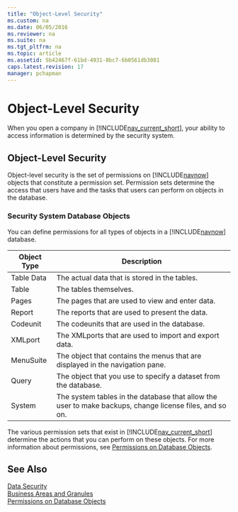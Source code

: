 ```yaml
---
title: "Object-Level Security"
ms.custom: na
ms.date: 06/05/2016
ms.reviewer: na
ms.suite: na
ms.tgt_pltfrm: na
ms.topic: article
ms.assetid: 5b42467f-61bd-4931-8bc7-6b0561db3081
caps.latest.revision: 17
manager: pchapman
---
```

# Object-Level Security
When you open a company in [!INCLUDE[nav_current_short](includes/nav_current_short_md.md)], your ability to access information is determined by the security system.  
  
## Object\-Level Security  
 Object\-level security is the set of permissions on [!INCLUDE[navnow](includes/navnow_md.md)] objects that constitute a permission set. Permission sets determine the access that users have and the tasks that users can perform on objects in the database.  
  
### Security System Database Objects  
 You can define permissions for all types of objects in a [!INCLUDE[navnow](includes/navnow_md.md)] database.  
  
|Object Type|Description|  
|-----------------|-----------------|  
|Table Data|The actual data that is stored in the tables.|  
|Table|The tables themselves.|  
|Pages|The pages that are used to view and enter data.|  
|Report|The reports that are used to present the data.|  
|Codeunit|The codeunits that are used in the database.|  
|XMLport|The XMLports that are used to import and export data.|  
|MenuSuite|The object that contains the menus that are displayed in the navigation pane.|  
|Query|The object that you use to specify a dataset from the database.|  
|System|The system tables in the database that allow the user to make backups, change license files, and so on.|  
  
 The various permission sets that exist in [!INCLUDE[nav_current_short](includes/nav_current_short_md.md)] determine the actions that you can perform on these objects. For more information about permissions, see [Permissions on Database Objects](Permissions-on-Database-Objects.md).  
  
## See Also  
 [Data Security](Data-Security.md)   
 [Business Areas and Granules](Business-Areas-and-Granules.md)   
 [Permissions on Database Objects](Permissions-on-Database-Objects.md)
